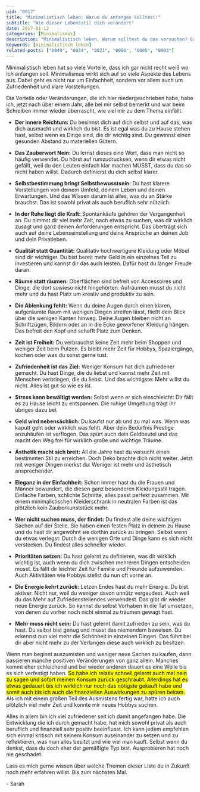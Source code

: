 ```yaml
---
uid: "0017"
title: "Minimalistisch leben: Warum du anfangen solltest!"
subtitle: "Wie dieser Lebensstil dich verändert"
date: 2017-01-12
categories: [Minimalismus]
description: "Minimalistisch leben. Warum solltest du das versuchen? Ganz einfach: Es hat unendlich viele Vorteile, denen ich diesen Artikel gewidmet habe."
keywords: [minimalistisch leben]
related-posts: ["0049", "0034", "0021", "0006", "0005", "0003"]
---
```

Minimalistisch leben hat so viele Vorteile, dass ich gar nicht recht weiß wo ich anfangen soll. Minimalismus wirkt sich auf so viele Aspekte des Lebens aus. Dabei geht es nicht nur um Einfachheit, sondern vor allem auch um Zufriedenheit und klare Vorstellungen.

Die Vorteile oder Veränderungen, die ich hier niedergeschrieben habe, habe ich, jetzt nach über einem Jahr, alle bei mir selbst bemerkt und war beim Schreiben immer wieder überrascht, wie viel mir zu dem Thema einfällt.

  * **Der innere Reichtum:** Du besinnst dich auf dich selbst und auf das, was dich ausmacht und wirklich du bist. Es ist egal was du zu Hause stehen hast, selbst wenn es Dinge sind, die dir wichtig sind. Du gewinnst einen gesunden Abstand zu materiellen Gütern.

  * **Das Zauberwort Nein:** Du lernst dieses eine Wort, dass man nicht so häufig verwendet. Du hörst auf rumzudrucksen, wenn dir etwas nicht gefällt, weil du den Leuten einfach klar machen MUSST, dass du das so nicht haben willst. Dadurch definierst du dich selbst klarer.

  * **Selbstbestimmung bringt Selbstbewusstsein:** Du hast klarere Vorstellungen von deinem Umfeld, deinem Leben und deinen Erwartungen. Und das Wissen darum ist alles, was du an Stärke brauchst. Das ist sowohl privat als auch beruflich sehr nützlich.

  * **In der Ruhe liegt die Kraft:** Spontankäufe gehören der Vergangenheit an. Du nimmst dir viel mehr Zeit, nach etwas zu suchen, was dir wirklich zusagt und ganz deinen Anforderungen entspricht. Das überträgt sich auch auf deine Lebenseinstellung und deine Ansprüche an deinen Job und dein Privatleben.

  * **Qualität statt Quantität:** Qualitativ hochwertigere Kleidung oder Möbel sind dir wichtiger. Du bist bereit mehr Geld in ein einzelnes Teil zu investieren und kannst dir das auch leisten. Dafür hast du länger Freude daran.

  * **Räume statt räumen:** Oberflächen sind befreit von Accessoires und Dinge, die dort sowieso nicht hingehörten. Aufräumen musst du nicht mehr und du hast Platz um kreativ und produktiv zu sein.

  * **Die Ablenkung fehlt:** Wenn du deine Augen durch einen klaren, aufgeräumte Raum mit wenigen Dingen streifen lässt, fließt dein Blick über die wenigen Kanten hinweg. Deine Augen bleiben nicht an Schriftzügen, Bildern oder an in die Ecke geworfener Kleidung hängen. Das befreit den Kopf und schafft Platz zum Denken.

  * **Zeit ist Freiheit:** Du verbrauchst keine Zeit mehr beim Shoppen und weniger Zeit beim Putzen. Es bleibt mehr Zeit für Hobbys, Spaziergänge, kochen oder was du sonst gerne tust.

  * **Zufriedenheit ist das Ziel:** Weniger Konsum hat dich zufriedener gemacht. Du hast Dinge, die du liebst und kannst mehr Zeit mit Menschen verbringen, die du liebst. Und das wichtigste: Mehr willst du nicht. Alles ist gut so wie es ist.

  * **Stress kann bewältigt werden:** Selbst wenn er sich einschleicht: Dir fällt es zu Hause leicht zu entspannen. Die ruhige Umgebung trägt ihr übriges dazu bei.

  * **Geld wird nebensächlich:** Du kaufst nur ab und zu mal was. Wenn was kaputt geht oder wirklich was fehlt. Aber dein Bedürfnis Prestige anzuhäufen ist verflogen. Das spürt auch dein Geldbeutel und das macht den Weg frei für wirklich große und wichtige Träume.

  * **Ästhetik macht sich breit:** All die Jahre hast du versucht einen bestimmten Stil zu erreichen. Doch Deko brachte dich nicht weiter. Jetzt mit weniger Dingen merkst du: Weniger ist mehr und ästhetisch ansprechender.

  * **Eleganz in der Einfachheit:** Schon immer hast du die Frauen und Männer bewundert, die diesen ganz besonderen Kleidungsstil tragen. Einfache Farben, schlichte Schnitte, alles passt perfekt zusammen. Mit einem minimalistischen Kleiderschrank in neutralen Farben ist das plötzlich kein Zauberkunststück mehr.

  * **Wer nicht suchen muss, der findet:** Du findest alle deine wichtigen Sachen auf der Stelle. Sie haben einen festen Platz in deinem zu Hause und du hast dir angewöhnt sie dorthin zurück zu bringen. Selbst wenn du etwas verlegst: Durch die wenigen Orte und Dinge kann es sich nicht verstecken. Du findest alles schneller wieder.

  * **Prioritäten setzen:** Du hast gelernt zu definieren, was dir wirklich wichtig ist, auch wenn du dich zwischen mehreren Dingen entscheiden musst. Es fällt dir leichter Zeit für Familie und Freunde aufzuwenden. Auch Aktivitäten wie Hobbys stellst du nun oft vorne an.

  * **Die Energie kehrt zurück:** Letzen Endes hast du mehr Energie. Du bist aktiver. Nicht nur, weil du weniger davon unnütz vergeudest. Auch weil du das Mehr auf Zufriedenstellendes verwendest. Das gibt dir wieder neue Energie zurück. So kannst du selbst Vorhaben in die Tat umsetzen, von denen du vorher noch nicht einmal zu träumen gewagt hast.

  * **Mehr muss nicht sein:** Du hast gelernt damit zufrieden zu sein, was du hast. Du selbst bist genug und musst das niemandem beweisen. Du erkennst nun viel mehr die Schönheit in einzelnen Dingen. Das führt bei dir aber nicht mehr zu der Verlangen diese auch wirklich zu besitzen.

Wenn man beginnt auszumisten und weniger neue Sachen zu kaufen, dann passieren manche positiven Veränderungen von ganz allein. Manches kommt eher schleichend und bei wieder anderen dauert es eine Weile bis es sich verfestigt haben. <mark>So habe ich relativ schnell gelernt auch mal nein zu sagen und sofort meinen Konsum zurück geschraubt. Allerdings hat es etwas gedauert bis ich wirklich nur noch das nötigste gekauft habe und somit auch bis ich auch die finanziellen Auswirkungen zu spüren bekam.</mark> Als ich mit einem großen Teil des Ausmistens fertig war, hatte ich auch plötzlich viel mehr Zeit und konnte mir neues Hobbys suchen.

Alles in allem bin ich viel zufriedener seit ich damit angefangen habe. Die Entwicklung die ich durch gemacht habe, hat mich sowohl privat als auch beruflich und finanziell sehr positiv beeinflusst. Ich kann jedem empfehlen sich einmal kritisch mit seinem Konsum auseinander zu setzen und zu reflektieren, was man alles besitzt und wie viel man kauft. Selbst wenn du denkst, dass du doch eher der gemäßigte Typ bist. Ausprobieren hat noch nie geschadet.

Lass es mich gerne wissen über welche Themen dieser Liste du in Zukunft noch mehr erfahren willst. Bis zum nächsten Mal.

\- Sarah
